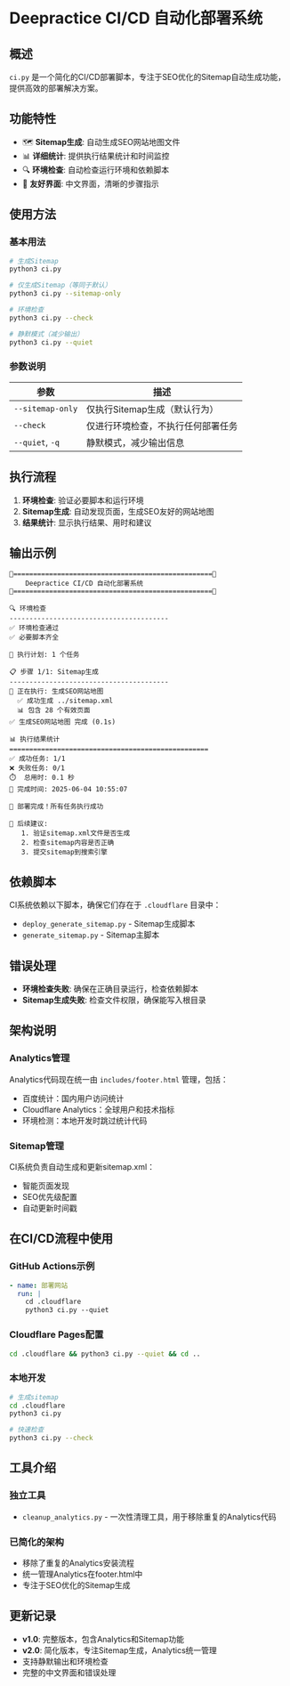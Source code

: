 # Deepractice CI/CD 自动化部署系统

## 概述

`ci.py` 是一个简化的CI/CD部署脚本，专注于SEO优化的Sitemap自动生成功能，提供高效的部署解决方案。

## 功能特性

- 🗺️ **Sitemap生成**: 自动生成SEO网站地图文件
- 📊 **详细统计**: 提供执行结果统计和时间监控
- 🔍 **环境检查**: 自动检查运行环境和依赖脚本
- 🌟 **友好界面**: 中文界面，清晰的步骤指示

## 使用方法

### 基本用法

```bash
# 生成Sitemap
python3 ci.py

# 仅生成Sitemap（等同于默认）
python3 ci.py --sitemap-only

# 环境检查
python3 ci.py --check

# 静默模式（减少输出）
python3 ci.py --quiet
```

### 参数说明

| 参数 | 描述 |
|------|------|
| `--sitemap-only` | 仅执行Sitemap生成（默认行为） |
| `--check` | 仅进行环境检查，不执行任何部署任务 |
| `--quiet`, `-q` | 静默模式，减少输出信息 |

## 执行流程

1. **环境检查**: 验证必要脚本和运行环境
2. **Sitemap生成**: 自动发现页面，生成SEO友好的网站地图
3. **结果统计**: 显示执行结果、用时和建议

## 输出示例

```
🚀==================================================🚀
    Deepractice CI/CD 自动化部署系统
🚀==================================================🚀

🔍 环境检查
----------------------------------------
✅ 环境检查通过
✅ 必要脚本齐全

🎯 执行计划: 1 个任务

📋 步骤 1/1: Sitemap生成
----------------------------------------
🔄 正在执行: 生成SEO网站地图
  ✅ 成功生成 ../sitemap.xml
  📊 包含 28 个有效页面
✅ 生成SEO网站地图 完成 (0.1s)

📊 执行结果统计
==================================================
✅ 成功任务: 1/1
❌ 失败任务: 0/1
⏱️  总用时: 0.1 秒
📅 完成时间: 2025-06-04 10:55:07

🎉 部署完成！所有任务执行成功

🌟 后续建议:
   1. 验证sitemap.xml文件是否生成
   2. 检查sitemap内容是否正确
   3. 提交sitemap到搜索引擎
```

## 依赖脚本

CI系统依赖以下脚本，确保它们存在于 `.cloudflare` 目录中：

- `deploy_generate_sitemap.py` - Sitemap生成脚本
- `generate_sitemap.py` - Sitemap主脚本

## 错误处理

- **环境检查失败**: 确保在正确目录运行，检查依赖脚本
- **Sitemap生成失败**: 检查文件权限，确保能写入根目录

## 架构说明

### Analytics管理
Analytics代码现在统一由 `includes/footer.html` 管理，包括：
- 百度统计：国内用户访问统计
- Cloudflare Analytics：全球用户和技术指标
- 环境检测：本地开发时跳过统计代码

### Sitemap管理
CI系统负责自动生成和更新sitemap.xml：
- 智能页面发现
- SEO优先级配置
- 自动更新时间戳

## 在CI/CD流程中使用

### GitHub Actions示例

```yaml
- name: 部署网站
  run: |
    cd .cloudflare
    python3 ci.py --quiet
```

### Cloudflare Pages配置

```bash
cd .cloudflare && python3 ci.py --quiet && cd ..
```

### 本地开发

```bash
# 生成sitemap
cd .cloudflare
python3 ci.py

# 快速检查
python3 ci.py --check
```

## 工具介绍

### 独立工具
- `cleanup_analytics.py` - 一次性清理工具，用于移除重复的Analytics代码

### 已简化的架构
- 移除了重复的Analytics安装流程
- 统一管理Analytics在footer.html中
- 专注于SEO优化的Sitemap生成

## 更新记录

- **v1.0**: 完整版本，包含Analytics和Sitemap功能
- **v2.0**: 简化版本，专注Sitemap生成，Analytics统一管理
- 支持静默输出和环境检查
- 完整的中文界面和错误处理 